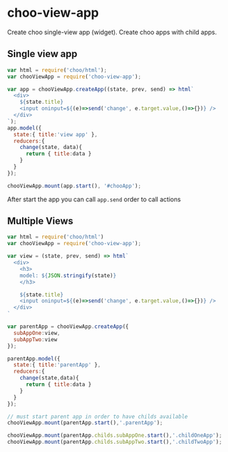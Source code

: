 # choo-view-app
Create choo single-view app (widget). Create choo apps with child apps.


## Single view app

```js
var html = require('choo/html');
var chooViewApp = require('choo-view-app');

var app = chooViewApp.createApp((state, prev, send) => html`
  <div>
    ${state.title}
    <input oninput=${(e)=>send('change', e.target.value,()=>{})} />
  </div>
`);
app.model({
  state:{ title:'view app' },
  reducers:{
    change(state, data){
      return { title:data }
    }
  }
});

chooViewApp.mount(app.start(), '#chooApp');
```

After start the app you can call ```app.send```  order to call actions

## Multiple Views

```js
var html = require('choo/html')
var chooViewApp = require('choo-view-app');

var view = (state, prev, send) => html`
  <div>
    <h3>
    model: ${JSON.stringify(state)}
    </h3>

    ${state.title}
    <input oninput=${(e)=>send('change', e.target.value,()=>{})} />
  </div>
`

var parentApp = chooViewApp.createApp({
  subAppOne:view,
  subAppTwo:view
});

parentApp.model({
  state:{ title:'parentApp' },
  reducers:{
    change(state,data){
      return { title:data }
    }
  }
});

// must start parent app in order to have childs available
chooViewApp.mount(parentApp.start(),'.parentApp');

chooViewApp.mount(parentApp.childs.subAppOne.start(),'.childOneApp');
chooViewApp.mount(parentApp.childs.subAppTwo.start(),'.childTwoApp');
```
